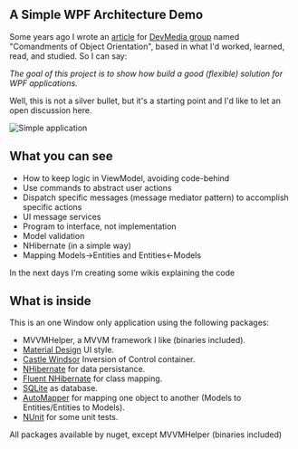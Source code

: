 ## A Simple WPF Architecture Demo

Some years ago I wrote an [article](http://www.devmedia.com.br/mandamentos-da-orientacao-a-objetos-artigo-net-magazine-79/18481) for [DevMedia group](http://www.devmedia.com.br/) named "Comandments of Object Orientation", based in what I'd worked, learned, read, and studied. So I can say:

_The goal of this project is to show how build a good (flexible) solution for WPF applications._

Well, this is not a silver bullet, but it's a starting point and I'd like to let an open discussion here.

![](http://g.recordit.co/OKOhx9TYTx.gif "Simple application")

## What you can see
- How to keep logic in ViewModel, avoiding code-behind
- Use commands to abstract user actions
- Dispatch specific messages (message mediator pattern) to accomplish specific actions
- UI message services
- Program to interface, not implementation
- Model validation
- NHibernate (in a simple way)
- Mapping Models->Entities and Entities<-Models

In the next days I'm creating some wikis explaining the code 

## What is inside

This is an one Window only application using the following packages: 

- MVVMHelper, a MVVM framework I like (binaries included).
- [Material Design](http://materialdesigninxaml.net/) UI style.
- [Castle Windsor](http://www.castleproject.org/) Inversion of Control container.
- [NHibernate](http://nhibernate.info/) for data persistance.
- [Fluent NHibernate](http://www.fluentnhibernate.org/) for class mapping.
- [SQLite](https://system.data.sqlite.org/index.html/doc/trunk/www/index.wiki) as database.
- [AutoMapper](http://automapper.org/) for mapping one object to another (Models to Entities/Entities to Models).
- [NUnit](http://nunit.org/) for some unit tests.

All packages available by nuget, except MVVMHelper (binaries included)


